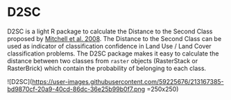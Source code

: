 # D2SC
D2SC is a light R package to calculate the Distance to the Second Class proposed by [Mitchell et al. 2008](https://doi.org/10.1016/j.rse.2007.12.006). The Distance to the Second Class can be used as indicator of classification confidence in Land Use / Land Cover classification problems. The D2SC package makes it easy to calculate the distance between two classes from `raster` objects (RasterStack or RasterBrick) which contain the probability of belonging to each class.

![D2SC](https://user-images.githubusercontent.com/59225676/213167385-bd9870cf-20a9-40cd-86dc-36e25b99b0f7.png =250x250)

